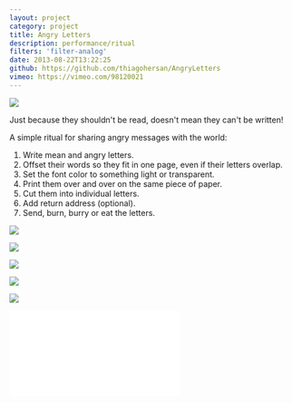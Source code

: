 ```yaml
---
layout: project
category: project
title: Angry Letters
description: performance/ritual
filters: 'filter-analog'
date: 2013-08-22T13:22:25
github: https://github.com/thiagohersan/AngryLetters
vimeo: https://vimeo.com/98120021
---
```

![](/images/projects/angry-letters/xIMG_0491.jpg)

Just because they shouldn't be read, doesn't mean they can't be written!

A simple ritual for sharing angry messages with the world:

1. Write mean and angry letters.
2. Offset their words so they fit in one page, even if their letters overlap.
3. Set the font color to something light or transparent.
4. Print them over and over on the same piece of paper.
5. Cut them into individual letters.
6. Add return address (optional).
7. Send, burn, burry or eat the letters.

![](/images/projects/angry-letters/xIMG_0493.jpg)

![](/images/projects/angry-letters/xIMG_0494.jpg)

![](/images/projects/angry-letters/xIMG_0498.jpg)

![](/images/projects/angry-letters/xIMG_0509.jpg)

![](/images/projects/angry-letters/xIMG_0515.jpg)

<div class="video-wrapper video-wrapper-16x9">
    <iframe src="//player.vimeo.com/video/98120021?byline=0&title=0&portrait=0" frameborder="0" webkitallowfullscreen mozallowfullscreen allowfullscreen></iframe>
</div>
